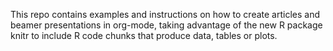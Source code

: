 This repo contains examples and instructions on how to create articles and beamer presentations in org-mode,  taking advantage of
the new R package knitr to include R code chunks that produce data, tables or plots.
